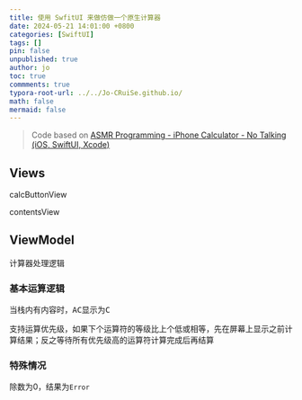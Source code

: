 ```yaml
---
title: 使用 SwfitUI 来做仿做一个原生计算器
date: 2024-05-21 14:01:00 +0800
categories: [SwiftUI]
tags: []
pin: false
unpublished: true
author: jo
toc: true
commments: true
typora-root-url: ../../Jo-CRuiSe.github.io/
math: false
mermaid: false
---
```


> Code based on [ASMR Programming - iPhone Calculator - No Talking (iOS, SwiftUI, Xcode)](https://www.youtube.com/watch?v=GZmubIUjmx4)

## Views

calcButtonView

contentsView

## ViewModel

计算器处理逻辑

### 基本运算逻辑

当栈内有内容时，<kbd>AC</kbd>显示为<kbd>C</kbd>

支持运算优先级，如果下个运算符的等级比上个低或相等，先在屏幕上显示之前计算结果；反之等待所有优先级高的运算符计算完成后再结算

### 特殊情况

除数为0，结果为`Error`

